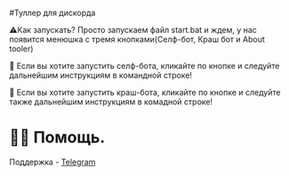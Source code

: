 #Туллер для дискорда

⚠️Как запускать? Просто запускаем файл start.bat и ждем, у нас появится менюшка с тремя кнопками(Селф-бот, Краш бот и About tooler)

🌃 Если вы хотите запустить селф-бота, кликайте по кнопке и следуйте дальнейшим инструкциям в командной строке!

🌆 Если вы хотите запустить краш-бота, кликайте по кнопке и следуйте также дальнейшим инструкциям в комадной строке!

# 👨‍💻 Помощь.
Поддержка - [Telegram](https://t.me/UcKAHDEP)

